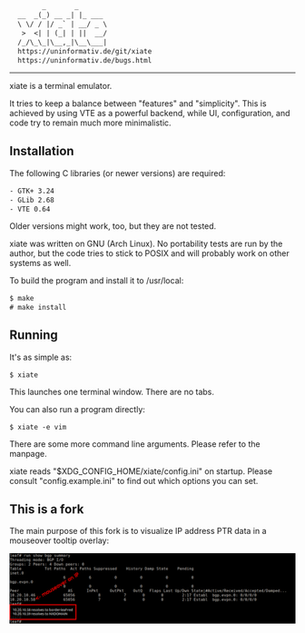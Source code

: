 ```
        _       _
  __  _(_) __ _| |_ ___
  \ \/ / |/ _` | __/ _ \
   >  <| | (_| | ||  __/
  /_/\_\_|\__,_|\__\___|
  https://uninformativ.de/git/xiate
  https://uninformativ.de/bugs.html
```

- - - - - - - - - - - - - - - - - - - - - - - - - - - - - - - - - - - -


xiate is a terminal emulator.

It tries to keep a balance between "features" and "simplicity". This is
achieved by using VTE as a powerful backend, while UI, configuration,
and code try to remain much more minimalistic.


Installation
------------

The following C libraries (or newer versions) are required:

    - GTK+ 3.24
    - GLib 2.68
    - VTE 0.64

Older versions might work, too, but they are not tested.

xiate was written on GNU (Arch Linux). No portability tests are run by
the author, but the code tries to stick to POSIX and will probably work
on other systems as well.

To build the program and install it to /usr/local:

    $ make
    # make install


Running
-------

It's as simple as:

    $ xiate

This launches one terminal window. There are no tabs.

You can also run a program directly:

    $ xiate -e vim

There are some more command line arguments. Please refer to the manpage.

xiate reads "$XDG_CONFIG_HOME/xiate/config.ini" on startup. Please
consult "config.example.ini" to find out which options you can set.

This is a fork
--------------

The main purpose of this fork is to visualize IP address PTR data in a
mouseover tooltip overlay:

![Example](ptr_example.png)
